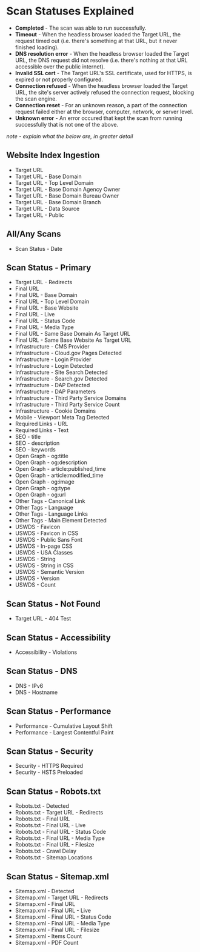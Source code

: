 
# Scan Statuses Explained
- **Completed** - The scan was able to run successfully.
- **Timeout** - When the headless browser loaded the Target URL, the request timed out (i.e. there's something at that URL, but it never finished loading).
- **DNS resolution error** - When the headless browser loaded the Target URL, the DNS request did not resolve (i.e. there's nothing at that URL accessible over the public internet).
- **Invalid SSL cert** - The Target URL's SSL certificate, used for HTTPS, is expired or not properly configured.
- **Connection refused** - When the headless browser loaded the Target URL, the site's server actively refused the connection request, blocking the scan engine.
- **Connection reset** - For an unknown reason, a part of the connection request failed either at the browser, computer, network, or server level.  
- **Unknown error** - An error occured that kept the scan from running successfully that is not one of the above.  


_note - explain what the below are, in greater detail_


## Website Index Ingestion

- Target URL
- Target URL - Base Domain
- Target URL - Top Level Domain
- Target URL - Base Domain Agency Owner
- Target URL - Base Domain Bureau Owner
- Target URL - Base Domain Branch
- Target URL - Data Source
- Target URL - Public

## All/Any Scans

- Scan Status - Date


## Scan Status - Primary

- Target URL - Redirects
- Final URL
- Final URL - Base Domain
- Final URL - Top Level Domain
- Final URL - Base Website
- Final URL - Live
- Final URL - Status Code
- Final URL - Media Type
- Final URL - Same Base Domain As Target URL
- Final URL - Same Base Website As Target URL
- Infrastructure - CMS Provider
- Infrastructure - Cloud.gov Pages Detected
- Infrastructure - Login Provider
- Infrastructure - Login Detected
- Infrastructure - Site Search Detected
- Infrastructure - Search.gov Detected
- Infrastructure - DAP Detected
- Infrastructure - DAP Parameters
- Infrastructure - Third Party Service Domains
- Infrastructure - Third Party Service Count
- Infrastructure - Cookie Domains
- Mobile - Viewport Meta Tag Detected
- Required Links - URL
- Required Links - Text
- SEO - title
- SEO - description
- SEO - keywords
- Open Graph - og:title
- Open Graph - og:description
- Open Graph - article:published_time
- Open Graph - article:modified_time
- Open Graph - og:image
- Open Graph - og:type
- Open Graph - og:url
- Other Tags - Canonical Link
- Other Tags - Language
- Other Tags - Language Links
- Other Tags - Main Element Detected
- USWDS - Favicon
- USWDS - Favicon in CSS
- USWDS - Public Sans Font
- USWDS - In-page CSS
- USWDS - USA Classes
- USWDS - String
- USWDS - String in CSS
- USWDS - Semantic Version
- USWDS - Version
- USWDS - Count




## Scan Status - Not Found

- Target URL - 404 Test


## Scan Status - Accessibility

- Accessibility - Violations

## Scan Status - DNS

- DNS - IPv6
- DNS - Hostname



## Scan Status - Performance

- Performance - Cumulative Layout Shift
- Performance - Largest Contentful Paint







## Scan Status - Security


- Security - HTTPS Required
- Security - HSTS Preloaded

## Scan Status - Robots.txt


- Robots.txt - Detected
- Robots.txt - Target URL - Redirects
- Robots.txt - Final URL
- Robots.txt - Final URL - Live
- Robots.txt - Final URL - Status Code
- Robots.txt - Final URL - Media Type
- Robots.txt - Final URL - Filesize
- Robots.txt - Crawl Delay
- Robots.txt - Sitemap Locations

## Scan Status - Sitemap.xml


- Sitemap.xml - Detected
- Sitemap.xml - Target URL - Redirects
- Sitemap.xml - Final URL
- Sitemap.xml - Final URL - Live
- Sitemap.xml - Final URL - Status Code
- Sitemap.xml - Final URL - Media Type
- Sitemap.xml - Final URL - Filesize
- Sitemap.xml - Items Count
- Sitemap.xml - PDF Count



